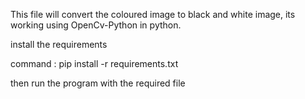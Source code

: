 This file will convert the coloured image to black and white image, its working using OpenCv-Python in python.

install the requirements

command : pip install -r requirements.txt

then run the program with the required file